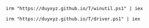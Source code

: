 




```
irm "https://duyxyz.github.io/T/winutil.ps1" | iex
```
```
irm "https://duyxyz.github.io/T/driver.ps1" | iex
```
